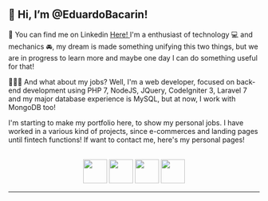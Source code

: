 <h2>👋 Hi, I’m @EduardoBacarin!</h2>
💼 You can find me on Linkedin <a href="https://www.linkedin.com/in/eduardo-de-oliveira-bacarin-a72b987a/"> Here! </a>
I'm a enthusiast of technology 💻 and mechanics 🚘, my dream is made something unifying this two things, but we are in progress to learn more and maybe one day I can do something useful for that!

🧑🏻‍💻 And what about my jobs? Well, I'm a web developer, focused on back-end development using PHP 7, NodeJS, JQuery, CodeIgniter 3, Laravel 7 and my major database experience is MySQL, but at now, I work with MongoDB too!

I'm starting to make my portfolio here, to show my personal jobs. I have worked in a various kind of projects, since e-commerces and landing pages until fintech functions!
If want to contact me, here's my personal pages!
<br><br>
  <p align="center">
      <a href="https://www.facebook.com/eduardodogeat" target="_blank"><img src="https://logodownload.org/wp-content/uploads/2014/09/facebook-logo-3-1.png" style="width: 48px; height: 48px;"></a>
      <a href="https://instagram.com/dogeat" target="_blank"><img src="https://logodownload.org/wp-content/uploads/2017/04/instagram-logo.png" style="width: 48px; height: 48px;"></a>
      <a href="https://www.linkedin.com/in/eduardo-de-oliveira-bacarin-a72b987a/"><img src="https://cdn-icons-png.flaticon.com/512/174/174857.png" style="height: 48px; width: 48px;"></a>
      <a href="mailto:eduardo.obacarin@gmail.com" target="_blank"><img src="https://logodownload.org/wp-content/uploads/2018/03/gmail-logo-16.png" style="height: 48px; width: 48px;">
  </p>

<hr>
